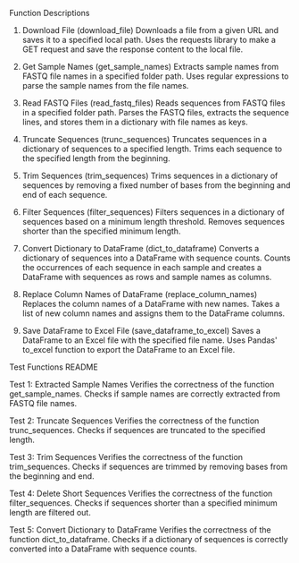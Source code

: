 Function Descriptions

1. Download File (download_file)
Downloads a file from a given URL and saves it to a specified local path. Uses the requests library to make a GET request and save the response content to the local file.

2. Get Sample Names (get_sample_names)
Extracts sample names from FASTQ file names in a specified folder path. Uses regular expressions to parse the sample names from the file names.

3. Read FASTQ Files (read_fastq_files)
Reads sequences from FASTQ files in a specified folder path. Parses the FASTQ files, extracts the sequence lines, and stores them in a dictionary with file names as keys.

4. Truncate Sequences (trunc_sequences)
Truncates sequences in a dictionary of sequences to a specified length. Trims each sequence to the specified length from the beginning.

5. Trim Sequences (trim_sequences)
Trims sequences in a dictionary of sequences by removing a fixed number of bases from the beginning and end of each sequence.

6. Filter Sequences (filter_sequences)
Filters sequences in a dictionary of sequences based on a minimum length threshold. Removes sequences shorter than the specified minimum length.

7. Convert Dictionary to DataFrame (dict_to_dataframe)
Converts a dictionary of sequences into a DataFrame with sequence counts. Counts the occurrences of each sequence in each sample and creates a DataFrame with sequences as rows and sample names as columns.

8. Replace Column Names of DataFrame (replace_column_names)
Replaces the column names of a DataFrame with new names. Takes a list of new column names and assigns them to the DataFrame columns.

9. Save DataFrame to Excel File (save_dataframe_to_excel)
Saves a DataFrame to an Excel file with the specified file name. Uses Pandas' to_excel function to export the DataFrame to an Excel file.



Test Functions README

Test 1: Extracted Sample Names
Verifies the correctness of the function get_sample_names.
Checks if sample names are correctly extracted from FASTQ file names.

Test 2: Truncate Sequences
Verifies the correctness of the function trunc_sequences.
Checks if sequences are truncated to the specified length.

Test 3: Trim Sequences
Verifies the correctness of the function trim_sequences.
Checks if sequences are trimmed by removing bases from the beginning and end.

Test 4: Delete Short Sequences
Verifies the correctness of the function filter_sequences.
Checks if sequences shorter than a specified minimum length are filtered out.

Test 5: Convert Dictionary to DataFrame
Verifies the correctness of the function dict_to_dataframe.
Checks if a dictionary of sequences is correctly converted into a DataFrame with sequence counts.